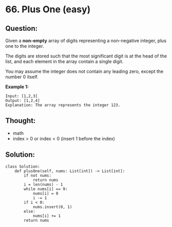 # 66. Plus One \(easy\)

## Question:

Given a **non-empty** array of digits representing a non-negative integer, plus one to the integer.

The digits are stored such that the most significant digit is at the head of the list, and each element in the array contain a single digit.

You may assume the integer does not contain any leading zero, except the number 0 itself.

**Example 1:**

```text
Input: [1,2,3]
Output: [1,2,4]
Explanation: The array represents the integer 123.
```

## Thought:

* math
* index &gt; 0 or index &lt; 0 \(insert 1 before the index\)

## Solution:

```text
class Solution:
    def plusOne(self, nums: List[int]) -> List[int]:
        if not nums:
            return nums
        i = len(nums) - 1
        while nums[i] == 9:
            nums[i] = 0
            i -= 1
        if i < 0:
            nums.insert(0, 1)
        else:
            nums[i] += 1
        return nums
```

